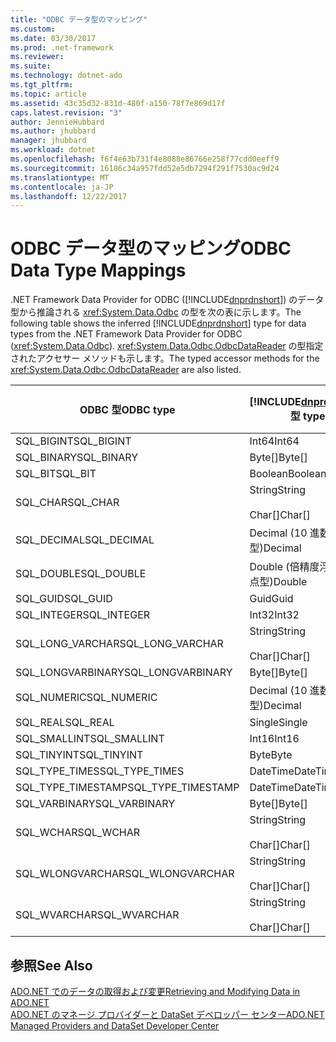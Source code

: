 ```yaml
---
title: "ODBC データ型のマッピング"
ms.custom: 
ms.date: 03/30/2017
ms.prod: .net-framework
ms.reviewer: 
ms.suite: 
ms.technology: dotnet-ado
ms.tgt_pltfrm: 
ms.topic: article
ms.assetid: 43c35d32-831d-480f-a150-78f7e869d17f
caps.latest.revision: "3"
author: JennieHubbard
ms.author: jhubbard
manager: jhubbard
ms.workload: dotnet
ms.openlocfilehash: f6f4e63b731f4e8088e86766e258f77cdd0eeff9
ms.sourcegitcommit: 16186c34a957fdd52e5db7294f291f7530ac9d24
ms.translationtype: MT
ms.contentlocale: ja-JP
ms.lasthandoff: 12/22/2017
---
```

# <a name="odbc-data-type-mappings"></a><span data-ttu-id="72ebc-102">ODBC データ型のマッピング</span><span class="sxs-lookup"><span data-stu-id="72ebc-102">ODBC Data Type Mappings</span></span>
<span data-ttu-id="72ebc-103">.NET Framework Data Provider for ODBC ([!INCLUDE[dnprdnshort](../../../../includes/dnprdnshort-md.md)]) のデータ型から推論される <xref:System.Data.Odbc> の型を次の表に示します。</span><span class="sxs-lookup"><span data-stu-id="72ebc-103">The following table shows the inferred [!INCLUDE[dnprdnshort](../../../../includes/dnprdnshort-md.md)] type for data types from the .NET Framework Data Provider for ODBC (<xref:System.Data.Odbc>).</span></span> <span data-ttu-id="72ebc-104"><xref:System.Data.Odbc.OdbcDataReader> の型指定されたアクセサー メソッドも示します。</span><span class="sxs-lookup"><span data-stu-id="72ebc-104">The typed accessor methods for the <xref:System.Data.Odbc.OdbcDataReader> are also listed.</span></span>  
  
|<span data-ttu-id="72ebc-105">ODBC 型</span><span class="sxs-lookup"><span data-stu-id="72ebc-105">ODBC type</span></span>|[!INCLUDE[dnprdnshort](../../../../includes/dnprdnshort-md.md)]<span data-ttu-id="72ebc-106"> 型</span><span class="sxs-lookup"><span data-stu-id="72ebc-106"> type</span></span>|[!INCLUDE[dnprdnshort](../../../../includes/dnprdnshort-md.md)]<span data-ttu-id="72ebc-107"> の型指定されたアクセサー</span><span class="sxs-lookup"><span data-stu-id="72ebc-107"> typed accessor</span></span>|  
|---------------|----------------------------------------------------------------------|--------------------------------------------------------------------------------|  
|<span data-ttu-id="72ebc-108">SQL_BIGINT</span><span class="sxs-lookup"><span data-stu-id="72ebc-108">SQL_BIGINT</span></span>|<span data-ttu-id="72ebc-109">Int64</span><span class="sxs-lookup"><span data-stu-id="72ebc-109">Int64</span></span>|<span data-ttu-id="72ebc-110">GetInt64()</span><span class="sxs-lookup"><span data-stu-id="72ebc-110">GetInt64()</span></span>|  
|<span data-ttu-id="72ebc-111">SQL_BINARY</span><span class="sxs-lookup"><span data-stu-id="72ebc-111">SQL_BINARY</span></span>|<span data-ttu-id="72ebc-112">Byte[]</span><span class="sxs-lookup"><span data-stu-id="72ebc-112">Byte[]</span></span>|<span data-ttu-id="72ebc-113">GetBytes()</span><span class="sxs-lookup"><span data-stu-id="72ebc-113">GetBytes()</span></span>|  
|<span data-ttu-id="72ebc-114">SQL_BIT</span><span class="sxs-lookup"><span data-stu-id="72ebc-114">SQL_BIT</span></span>|<span data-ttu-id="72ebc-115">Boolean</span><span class="sxs-lookup"><span data-stu-id="72ebc-115">Boolean</span></span>|<span data-ttu-id="72ebc-116">GetBoolean()</span><span class="sxs-lookup"><span data-stu-id="72ebc-116">GetBoolean()</span></span>|  
|<span data-ttu-id="72ebc-117">SQL_CHAR</span><span class="sxs-lookup"><span data-stu-id="72ebc-117">SQL_CHAR</span></span>|<span data-ttu-id="72ebc-118">String</span><span class="sxs-lookup"><span data-stu-id="72ebc-118">String</span></span><br /><br /> <span data-ttu-id="72ebc-119">Char[]</span><span class="sxs-lookup"><span data-stu-id="72ebc-119">Char[]</span></span>|<span data-ttu-id="72ebc-120">GetString()</span><span class="sxs-lookup"><span data-stu-id="72ebc-120">GetString()</span></span><br /><br /> <span data-ttu-id="72ebc-121">GetChars()</span><span class="sxs-lookup"><span data-stu-id="72ebc-121">GetChars()</span></span>|  
|<span data-ttu-id="72ebc-122">SQL_DECIMAL</span><span class="sxs-lookup"><span data-stu-id="72ebc-122">SQL_DECIMAL</span></span>|<span data-ttu-id="72ebc-123">Decimal (10 進数型)</span><span class="sxs-lookup"><span data-stu-id="72ebc-123">Decimal</span></span>|<span data-ttu-id="72ebc-124">GetDecimal()</span><span class="sxs-lookup"><span data-stu-id="72ebc-124">GetDecimal()</span></span>|  
|<span data-ttu-id="72ebc-125">SQL_DOUBLE</span><span class="sxs-lookup"><span data-stu-id="72ebc-125">SQL_DOUBLE</span></span>|<span data-ttu-id="72ebc-126">Double (倍精度浮動小数点型)</span><span class="sxs-lookup"><span data-stu-id="72ebc-126">Double</span></span>|<span data-ttu-id="72ebc-127">GetDouble()</span><span class="sxs-lookup"><span data-stu-id="72ebc-127">GetDouble()</span></span>|  
|<span data-ttu-id="72ebc-128">SQL_GUID</span><span class="sxs-lookup"><span data-stu-id="72ebc-128">SQL_GUID</span></span>|<span data-ttu-id="72ebc-129">Guid</span><span class="sxs-lookup"><span data-stu-id="72ebc-129">Guid</span></span>|<span data-ttu-id="72ebc-130">GetGuid()</span><span class="sxs-lookup"><span data-stu-id="72ebc-130">GetGuid()</span></span>|  
|<span data-ttu-id="72ebc-131">SQL_INTEGER</span><span class="sxs-lookup"><span data-stu-id="72ebc-131">SQL_INTEGER</span></span>|<span data-ttu-id="72ebc-132">Int32</span><span class="sxs-lookup"><span data-stu-id="72ebc-132">Int32</span></span>|<span data-ttu-id="72ebc-133">GetInt32()</span><span class="sxs-lookup"><span data-stu-id="72ebc-133">GetInt32()</span></span>|  
|<span data-ttu-id="72ebc-134">SQL_LONG_VARCHAR</span><span class="sxs-lookup"><span data-stu-id="72ebc-134">SQL_LONG_VARCHAR</span></span>|<span data-ttu-id="72ebc-135">String</span><span class="sxs-lookup"><span data-stu-id="72ebc-135">String</span></span><br /><br /> <span data-ttu-id="72ebc-136">Char[]</span><span class="sxs-lookup"><span data-stu-id="72ebc-136">Char[]</span></span>|<span data-ttu-id="72ebc-137">GetString()</span><span class="sxs-lookup"><span data-stu-id="72ebc-137">GetString()</span></span><br /><br /> <span data-ttu-id="72ebc-138">GetChars()</span><span class="sxs-lookup"><span data-stu-id="72ebc-138">GetChars()</span></span>|  
|<span data-ttu-id="72ebc-139">SQL_LONGVARBINARY</span><span class="sxs-lookup"><span data-stu-id="72ebc-139">SQL_LONGVARBINARY</span></span>|<span data-ttu-id="72ebc-140">Byte[]</span><span class="sxs-lookup"><span data-stu-id="72ebc-140">Byte[]</span></span>|<span data-ttu-id="72ebc-141">GetBytes()</span><span class="sxs-lookup"><span data-stu-id="72ebc-141">GetBytes()</span></span>|  
|<span data-ttu-id="72ebc-142">SQL_NUMERIC</span><span class="sxs-lookup"><span data-stu-id="72ebc-142">SQL_NUMERIC</span></span>|<span data-ttu-id="72ebc-143">Decimal (10 進数型)</span><span class="sxs-lookup"><span data-stu-id="72ebc-143">Decimal</span></span>|<span data-ttu-id="72ebc-144">GetDecimal()</span><span class="sxs-lookup"><span data-stu-id="72ebc-144">GetDecimal()</span></span>|  
|<span data-ttu-id="72ebc-145">SQL_REAL</span><span class="sxs-lookup"><span data-stu-id="72ebc-145">SQL_REAL</span></span>|<span data-ttu-id="72ebc-146">Single</span><span class="sxs-lookup"><span data-stu-id="72ebc-146">Single</span></span>|<span data-ttu-id="72ebc-147">GetFloat()</span><span class="sxs-lookup"><span data-stu-id="72ebc-147">GetFloat()</span></span>|  
|<span data-ttu-id="72ebc-148">SQL_SMALLINT</span><span class="sxs-lookup"><span data-stu-id="72ebc-148">SQL_SMALLINT</span></span>|<span data-ttu-id="72ebc-149">Int16</span><span class="sxs-lookup"><span data-stu-id="72ebc-149">Int16</span></span>|<span data-ttu-id="72ebc-150">GetInt16()</span><span class="sxs-lookup"><span data-stu-id="72ebc-150">GetInt16()</span></span>|  
|<span data-ttu-id="72ebc-151">SQL_TINYINT</span><span class="sxs-lookup"><span data-stu-id="72ebc-151">SQL_TINYINT</span></span>|<span data-ttu-id="72ebc-152">Byte</span><span class="sxs-lookup"><span data-stu-id="72ebc-152">Byte</span></span>|<span data-ttu-id="72ebc-153">GetByte()</span><span class="sxs-lookup"><span data-stu-id="72ebc-153">GetByte()</span></span>|  
|<span data-ttu-id="72ebc-154">SQL_TYPE_TIMES</span><span class="sxs-lookup"><span data-stu-id="72ebc-154">SQL_TYPE_TIMES</span></span>|<span data-ttu-id="72ebc-155">DateTime</span><span class="sxs-lookup"><span data-stu-id="72ebc-155">DateTime</span></span>|<span data-ttu-id="72ebc-156">GetDateTime()</span><span class="sxs-lookup"><span data-stu-id="72ebc-156">GetDateTime()</span></span>|  
|<span data-ttu-id="72ebc-157">SQL_TYPE_TIMESTAMP</span><span class="sxs-lookup"><span data-stu-id="72ebc-157">SQL_TYPE_TIMESTAMP</span></span>|<span data-ttu-id="72ebc-158">DateTime</span><span class="sxs-lookup"><span data-stu-id="72ebc-158">DateTime</span></span>|<span data-ttu-id="72ebc-159">GetDateTime()</span><span class="sxs-lookup"><span data-stu-id="72ebc-159">GetDateTime()</span></span>|  
|<span data-ttu-id="72ebc-160">SQL_VARBINARY</span><span class="sxs-lookup"><span data-stu-id="72ebc-160">SQL_VARBINARY</span></span>|<span data-ttu-id="72ebc-161">Byte[]</span><span class="sxs-lookup"><span data-stu-id="72ebc-161">Byte[]</span></span>|<span data-ttu-id="72ebc-162">GetBytes()</span><span class="sxs-lookup"><span data-stu-id="72ebc-162">GetBytes()</span></span>|  
|<span data-ttu-id="72ebc-163">SQL_WCHAR</span><span class="sxs-lookup"><span data-stu-id="72ebc-163">SQL_WCHAR</span></span>|<span data-ttu-id="72ebc-164">String</span><span class="sxs-lookup"><span data-stu-id="72ebc-164">String</span></span><br /><br /> <span data-ttu-id="72ebc-165">Char[]</span><span class="sxs-lookup"><span data-stu-id="72ebc-165">Char[]</span></span>|<span data-ttu-id="72ebc-166">GetString()</span><span class="sxs-lookup"><span data-stu-id="72ebc-166">GetString()</span></span><br /><br /> <span data-ttu-id="72ebc-167">GetChars()</span><span class="sxs-lookup"><span data-stu-id="72ebc-167">GetChars()</span></span>|  
|<span data-ttu-id="72ebc-168">SQL_WLONGVARCHAR</span><span class="sxs-lookup"><span data-stu-id="72ebc-168">SQL_WLONGVARCHAR</span></span>|<span data-ttu-id="72ebc-169">String</span><span class="sxs-lookup"><span data-stu-id="72ebc-169">String</span></span><br /><br /> <span data-ttu-id="72ebc-170">Char[]</span><span class="sxs-lookup"><span data-stu-id="72ebc-170">Char[]</span></span>|<span data-ttu-id="72ebc-171">GetString()</span><span class="sxs-lookup"><span data-stu-id="72ebc-171">GetString()</span></span><br /><br /> <span data-ttu-id="72ebc-172">GetChars()</span><span class="sxs-lookup"><span data-stu-id="72ebc-172">GetChars()</span></span>|  
|<span data-ttu-id="72ebc-173">SQL_WVARCHAR</span><span class="sxs-lookup"><span data-stu-id="72ebc-173">SQL_WVARCHAR</span></span>|<span data-ttu-id="72ebc-174">String</span><span class="sxs-lookup"><span data-stu-id="72ebc-174">String</span></span><br /><br /> <span data-ttu-id="72ebc-175">Char[]</span><span class="sxs-lookup"><span data-stu-id="72ebc-175">Char[]</span></span>|<span data-ttu-id="72ebc-176">GetString()</span><span class="sxs-lookup"><span data-stu-id="72ebc-176">GetString()</span></span><br /><br /> <span data-ttu-id="72ebc-177">GetChars()</span><span class="sxs-lookup"><span data-stu-id="72ebc-177">GetChars()</span></span>|  
  
## <a name="see-also"></a><span data-ttu-id="72ebc-178">参照</span><span class="sxs-lookup"><span data-stu-id="72ebc-178">See Also</span></span>  
 [<span data-ttu-id="72ebc-179">ADO.NET でのデータの取得および変更</span><span class="sxs-lookup"><span data-stu-id="72ebc-179">Retrieving and Modifying Data in ADO.NET</span></span>](../../../../docs/framework/data/adonet/retrieving-and-modifying-data.md)  
 [<span data-ttu-id="72ebc-180">ADO.NET のマネージ プロバイダーと DataSet デベロッパー センター</span><span class="sxs-lookup"><span data-stu-id="72ebc-180">ADO.NET Managed Providers and DataSet Developer Center</span></span>](http://go.microsoft.com/fwlink/?LinkId=217917)
